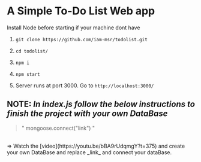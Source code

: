 # A Simple To-Do List Web app

Install Node before starting if your machine dont have

1) `git clone https://github.com/iam-msr/todolist.git`

2) `cd todolist/`

3) `npm i`

4) `npm start`

5) Server runs at port 3000. Go to `http://localhost:3000/`

## NOTE: _In index.js follow the below instructions to finish the project with your own DataBase_ 
> " mongoose.connect("link") "
<br>
=> Watch the [video](https://youtu.be/bBA9rUdqmgY?t=375) and create your own DataBase and replace _link_ and connect your dataBase.
